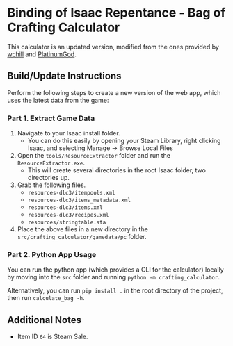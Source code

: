 # Binding of Isaac Repentance - Bag of Crafting Calculator

This calculator is an updated version, modified from the ones provided by [wchill](https://github.com/wchill/bindingofisaac) and [PlatinumGod](https://platinumgod.co.uk).

## Build/Update Instructions

Perform the following steps to create a new version of the web app, which uses the latest data from the game:

### Part 1. Extract Game Data

1. Navigate to your Isaac install folder.
    - You can do this easily by opening your Steam Library, right clicking Isaac, and selecting Manage -> Browse Local Files
2. Open the `tools/ResourceExtractor` folder and run the `ResourceExtractor.exe`.
    - This will create several directories in the root Isaac folder, two directories up.
3. Grab the following files.
    - `resources-dlc3/itempools.xml`
    - `resources-dlc3/items_metadata.xml`
    - `resources-dlc3/items.xml`
    - `resources-dlc3/recipes.xml`
    - `resources/stringtable.sta`
4. Place the above files in a new directory in the `src/crafting_calculator/gamedata/pc` folder.

### Part 2. Python App Usage

You can run the python app (which provides a CLI for the calculator) locally by moving into the `src` folder and running `python -m crafting_calculator`.

Alternatively, you can run `pip install .` in the root directory of the project, then run `calculate_bag -h`.

## Additional Notes

- Item ID `64` is Steam Sale.